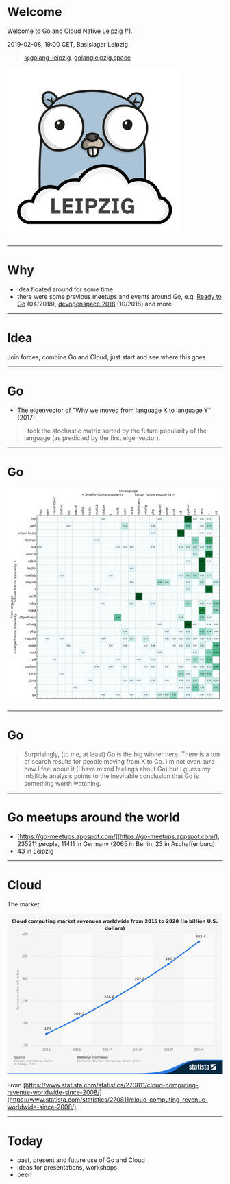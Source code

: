# Welcome

Welcome to Go and Cloud Native Leipzig #1.

2019-02-08, 19:00 CET, Basislager Leipzig

> [@golang_leipzig](https://twitter.com/golang_leipzig), [golangleipzig.space](https://golangleipzig.space)

![Depiction of a Cloud Gopher](static/logo.png)

----

# Why

* idea floated around for some time
* there were some previous meetups and events around Go, e.g. [Ready to Go](https://www.meetup.com/de-DE/Softwerkskammer-Leipzig/events/245523279/) (04/2018), [devopenspace 2018](https://devopenspace.de/) (10/2018) and more

----

# Idea

Join forces, combine Go and Cloud, just start and see where this goes.

----

# Go

* [The eigenvector of "Why we moved from language X to language Y"](https://erikbern.com/2017/03/15/the-eigenvector-of-why-we-moved-from-language-x-to-language-y.html) (2017)

> I took the stochastic matrix sorted by the future popularity of the language (as predicted by the first eigenvector).

----

# Go

![From language to language matrix](static/prog_lang_matrix_eig_small.png)

----

# Go

> Surprisingly, (to me, at least) Go is the big winner here. There is a ton of search results for people moving from X to Go. I'm not even sure how I feel about it (I have mixed feelings about Go) but I guess my infallible analysis points to the inevitable conclusion that Go is something worth watching.

----

# Go meetups around the world

* [https://go-meetups.appspot.com/](https://go-meetups.appspot.com/), 235211 people, 11411 in Germany (2065 in Berlin, 23 in Aschaffenburg)
* 43 in Leipzig

----

# Cloud

The market.

![](static/statistic_id270811_cloud-computing-market-revenues-worldwide-2015-2020_small.png)

From [https://www.statista.com/statistics/270811/cloud-computing-revenue-worldwide-since-2008/](https://www.statista.com/statistics/270811/cloud-computing-revenue-worldwide-since-2008/).

----

# Today

* past, present and future use of Go and Cloud
* ideas for presentations, workshops
* beer!


